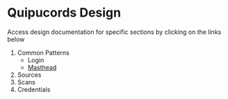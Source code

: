 # Quipucords Design

Access design documentation for specific sections by clicking on the links below

 1. Common Patterns
    - Login
    - [Masthead](http://quipcords.github.io/quipucords-design/quipcords/patterns/masthead)
 1. Sources
 1. Scans
 1. Credentials
